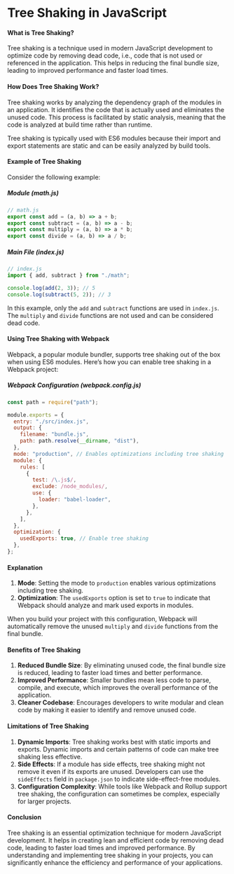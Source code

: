 # Tree Shaking in JavaScript

#### What is Tree Shaking?

Tree shaking is a technique used in modern JavaScript development to optimize code by removing dead code, i.e., code that is not used or referenced in the application. This helps in reducing the final bundle size, leading to improved performance and faster load times.

#### How Does Tree Shaking Work?

Tree shaking works by analyzing the dependency graph of the modules in an application. It identifies the code that is actually used and eliminates the unused code. This process is facilitated by static analysis, meaning that the code is analyzed at build time rather than runtime.

Tree shaking is typically used with ES6 modules because their import and export statements are static and can be easily analyzed by build tools.

#### Example of Tree Shaking

Consider the following example:

##### Module (math.js)

```javascript
// math.js
export const add = (a, b) => a + b;
export const subtract = (a, b) => a - b;
export const multiply = (a, b) => a * b;
export const divide = (a, b) => a / b;
```

##### Main File (index.js)

```javascript
// index.js
import { add, subtract } from "./math";

console.log(add(2, 3)); // 5
console.log(subtract(5, 2)); // 3
```

In this example, only the `add` and `subtract` functions are used in `index.js`. The `multiply` and `divide` functions are not used and can be considered dead code.

#### Using Tree Shaking with Webpack

Webpack, a popular module bundler, supports tree shaking out of the box when using ES6 modules. Here’s how you can enable tree shaking in a Webpack project:

##### Webpack Configuration (webpack.config.js)

```javascript
const path = require("path");

module.exports = {
  entry: "./src/index.js",
  output: {
    filename: "bundle.js",
    path: path.resolve(__dirname, "dist"),
  },
  mode: "production", // Enables optimizations including tree shaking
  module: {
    rules: [
      {
        test: /\.js$/,
        exclude: /node_modules/,
        use: {
          loader: "babel-loader",
        },
      },
    ],
  },
  optimization: {
    usedExports: true, // Enable tree shaking
  },
};
```

#### Explanation

1. **Mode**: Setting the mode to `production` enables various optimizations including tree shaking.
2. **Optimization**: The `usedExports` option is set to `true` to indicate that Webpack should analyze and mark used exports in modules.

When you build your project with this configuration, Webpack will automatically remove the unused `multiply` and `divide` functions from the final bundle.

#### Benefits of Tree Shaking

1. **Reduced Bundle Size**: By eliminating unused code, the final bundle size is reduced, leading to faster load times and better performance.
2. **Improved Performance**: Smaller bundles mean less code to parse, compile, and execute, which improves the overall performance of the application.
3. **Cleaner Codebase**: Encourages developers to write modular and clean code by making it easier to identify and remove unused code.

#### Limitations of Tree Shaking

1. **Dynamic Imports**: Tree shaking works best with static imports and exports. Dynamic imports and certain patterns of code can make tree shaking less effective.
2. **Side Effects**: If a module has side effects, tree shaking might not remove it even if its exports are unused. Developers can use the `sideEffects` field in `package.json` to indicate side-effect-free modules.
3. **Configuration Complexity**: While tools like Webpack and Rollup support tree shaking, the configuration can sometimes be complex, especially for larger projects.

#### Conclusion

Tree shaking is an essential optimization technique for modern JavaScript development. It helps in creating lean and efficient code by removing dead code, leading to faster load times and improved performance. By understanding and implementing tree shaking in your projects, you can significantly enhance the efficiency and performance of your applications.
